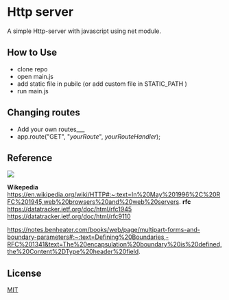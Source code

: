 # Http server

A simple Http-server with javascript using net module.

## How to Use

- clone repo
- open main.js
- add static file in pubilc (or add custom file in STATIC_PATH )
- run main.js

## Changing routes

- Add your own routes\_\_\_
- app.route("GET", "_yourRoute_", _yourRouteHandler_);

## Reference

<img src = "https://httpwg.org/assets/http.svg">

**Wikepedia**
https://en.wikipedia.org/wiki/HTTP#:~:text=In%20May%201996%2C%20RFC%201945,web%20browsers%20and%20web%20servers.
**rfc**
https://datatracker.ietf.org/doc/html/rfc1945
https://datatracker.ietf.org/doc/html/rfc9110

https://notes.benheater.com/books/web/page/multipart-forms-and-boundary-parameters#:~:text=Defining%20Boundaries,-RFC%201341&text=The%20encapsulation%20boundary%20is%20defined,the%20Content%2DType%20header%20field.

## License

[MIT](https://choosealicense.com/licenses/mit/)
